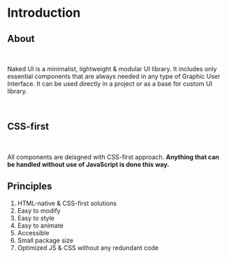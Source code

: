 # Introduction

## About

<br>

Naked UI is a minimalist, lightweight & modular UI library. It includes only essential components that are always needed in any type of Graphic User Interface. It can be used directly in a project or as a base for custom UI library.

<br>

## CSS-first

<br>

All components are deisgned with CSS-first approach. **Anything that can be handled without use of JavaScript is done this way.**

## Principles

1. HTML-native & CSS-first solutions
2. Easy to modify
3. Easy to style
4. Easy to animate
5. Accessible
6. Small package size
7. Optimized JS & CSS without any redundant code
